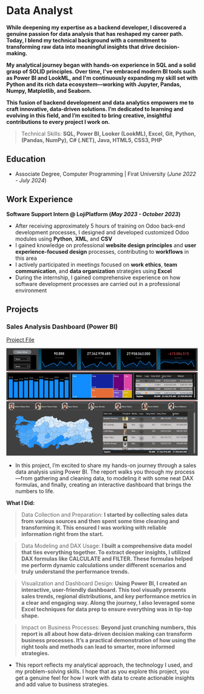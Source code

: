# Data Analyst

**While deepening my expertise as a backend developer, I discovered a genuine passion for data analysis that has reshaped my career path. Today, I blend my technical background with a commitment to transforming raw data into meaningful insights that drive decision-making.**

**My analytical journey began with hands-on experience in SQL and a solid grasp of SOLID principles. Over time, I've embraced modern BI tools such as Power BI and LookML, and I'm continuously expanding my skill set with Python and its rich data ecosystem—working with Jupyter, Pandas, Numpy, Matplotlib, and Seaborn.**

**This fusion of backend development and data analytics empowers me to craft innovative, data-driven solutions. I’m dedicated to learning and evolving in this field, and I’m excited to bring creative, insightful contributions to every project I work on.**

> Technical Skills: **SQL, Power BI, Looker (LookML), Excel, Git, Python, (Pandas, NumPy), C# (.NET), Java, HTML5, CSS3, PHP**

## Education
- Associate Degree, Computer Programming | Firat University (_June 2022 - July 2024_)

## Work Experience
**Software Support Intern @ LojiPlatform (_May 2023 - October 2023_)**
- After receiving approximately 5 hours of training on Odoo back-end development processes, I designed and developed customized Odoo modules using **Python**, **XML**, and **CSV**
- I gained knowledge on professional **website design principles** and **user experience-focused design** processes, contributing to **workflows** in this area
- I actively participated in meetings focused on **work ethics**, **team communication**, and **data organization** strategies using **Excel**
- During the internship, I gained comprehensive experience on how software development processes are carried out in a professional environment

## Projects
### Sales Analysis Dashboard (Power BI)
[Project File](https://github.com/enskose/Power-BI-Analysis/tree/main)

![satis_dashboard](assets/img/satis_dashboard.jpg)

- In this project, I’m excited to share my hands-on journey through a sales data analysis using Power BI. The report walks you through my process—from gathering and cleaning data, to modeling it with some neat DAX formulas, and finally, creating an interactive dashboard that brings the numbers to life.

**What I Did:**

> Data Collection and Preparation:
> **I started by collecting sales data from various sources and then spent some time cleaning and transforming it. This ensured I was working with reliable information right from the start.**

> Data Modeling and DAX Usage: 
> **I built a comprehensive data model that ties everything together. To extract deeper insights, I utilized DAX formulas like CALCULATE and FILTER. These formulas helped me perform dynamic calculations under different scenarios and truly understand the performance trends.**

> Visualization and Dashboard Design:
> **Using Power BI, I created an interactive, user-friendly dashboard. This tool visually presents sales trends, regional distributions, and key performance metrics in a clear and engaging way. Along the journey, I also leveraged some Excel techniques for data prep to ensure everything was in tip-top shape.**

> Impact on Business Processes:
> **Beyond just crunching numbers, this report is all about how data-driven decision making can transform business processes. It’s a practical demonstration of how using the right tools and methods can lead to smarter, more informed strategies.**

- This report reflects my analytical approach, the technology I used, and my problem-solving skills. I hope that as you explore this project, you get a genuine feel for how I work with data to create actionable insights and add value to business strategies.

